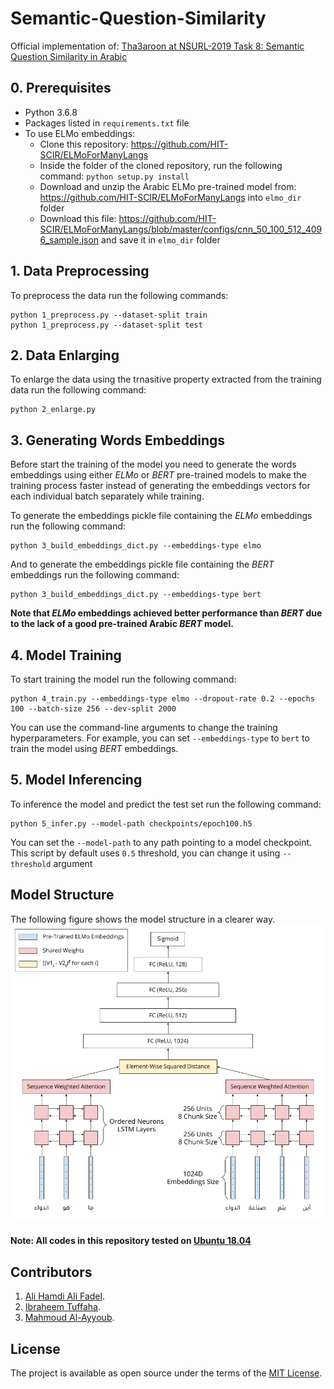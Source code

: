 # Semantic-Question-Similarity

Official implementation of: [Tha3aroon at NSURL-2019 Task 8: Semantic Question Similarity in Arabic](paper-url)

## 0. Prerequisites
- Python 3.6.8
- Packages listed in `requirements.txt` file
- To use ELMo embeddings:
  - Clone this repository: https://github.com/HIT-SCIR/ELMoForManyLangs
  - Inside the folder of the cloned repository, run the following command: `python setup.py install`
  - Download and unzip the Arabic ELMo pre-trained model from: https://github.com/HIT-SCIR/ELMoForManyLangs into `elmo_dir` folder
  - Download this file: https://github.com/HIT-SCIR/ELMoForManyLangs/blob/master/configs/cnn_50_100_512_4096_sample.json and save it in `elmo_dir` folder

## 1. Data Preprocessing
To preprocess the data run the following commands:
```
python 1_preprocess.py --dataset-split train
python 1_preprocess.py --dataset-split test
```

## 2. Data Enlarging
To enlarge the data using the trnasitive property extracted from the training data run the following command:
```
python 2_enlarge.py
```

## 3. Generating Words Embeddings
Before start the training of the model you need to generate the words embeddings using either *ELMo* or *BERT* pre-trained models to make the training process faster instead of generating the embeddings vectors for each individual batch separately while training.

To generate the embeddings pickle file containing the *ELMo* embeddings run the following command:
```
python 3_build_embeddings_dict.py --embeddings-type elmo
```
And to generate the embeddings pickle file containing the *BERT* embeddings run the following command:
```
python 3_build_embeddings_dict.py --embeddings-type bert
```

**Note that *ELMo* embeddings achieved better performance than *BERT* due to the lack of a good pre-trained Arabic *BERT* model.**

## 4. Model Training
To start training the model run the following command:
```
python 4_train.py --embeddings-type elmo --dropout-rate 0.2 --epochs 100 --batch-size 256 --dev-split 2000
```
You can use the command-line arguments to change the training hyperparameters. For example, you can set `--embeddings-type` to `bert` to train the model using *BERT* embeddings.

## 5. Model Inferencing
To inference the model and predict the test set run the following command:
```
python 5_infer.py --model-path checkpoints/epoch100.h5
```
You can set the `--model-path` to any path pointing to a model checkpoint. This script by default uses `0.5` threshold, you can change it using `--threshold` argument

## Model Structure

The following figure shows the model structure in a clearer way.
![model-structure](plots/model_representation.png)

#### Note: All codes in this repository tested on [Ubuntu 18.04](http://releases.ubuntu.com/18.04)

## Contributors
1. [Ali Hamdi Ali Fadel](https://github.com/AliOsm).<br/>
2. [Ibraheem Tuffaha](https://github.com/IbraheemTuffaha).<br/>
3. [Mahmoud Al-Ayyoub](https://github.com/malayyoub).<br/>

## License
The project is available as open source under the terms of the [MIT License](https://opensource.org/licenses/MIT).
